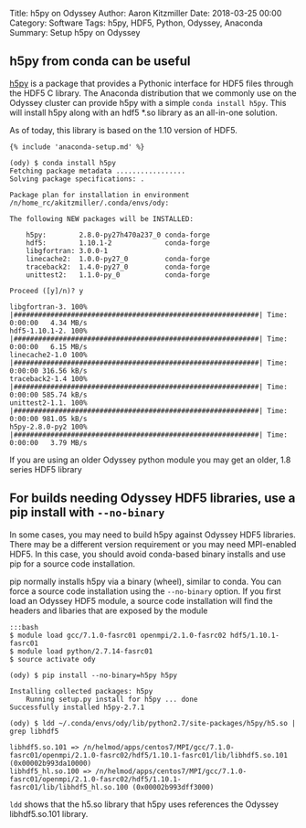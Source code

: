 Title: h5py on Odyssey
Author: Aaron Kitzmiller
Date: 2018-03-25 00:00
Category: Software
Tags: h5py, HDF5, Python, Odyssey, Anaconda
Summary: Setup h5py on Odyssey

## h5py from conda can be useful
[h5py](http://docs.h5py.org/en/latest/) is a package that provides a Pythonic interface for HDF5 files through the HDF5 C library.  The Anaconda distribution that we commonly use on the Odyssey cluster can provide h5py with a simple `conda install h5py`.  This will install h5py along with an hdf5 *.so library as an all-in-one solution.

As of today, this library is based on the 1.10 version of HDF5.

    {% include 'anaconda-setup.md' %}

    (ody) $ conda install h5py
    Fetching package metadata .................
    Solving package specifications: .

    Package plan for installation in environment /n/home_rc/akitzmiller/.conda/envs/ody:

    The following NEW packages will be INSTALLED:

        h5py:        2.8.0-py27h470a237_0 conda-forge
        hdf5:        1.10.1-2             conda-forge
        libgfortran: 3.0.0-1
        linecache2:  1.0.0-py27_0         conda-forge
        traceback2:  1.4.0-py27_0         conda-forge
        unittest2:   1.1.0-py_0           conda-forge

    Proceed ([y]/n)? y

    libgfortran-3. 100% |############################################################| Time: 0:00:00   4.34 MB/s
    hdf5-1.10.1-2. 100% |############################################################| Time: 0:00:00   6.15 MB/s
    linecache2-1.0 100% |############################################################| Time: 0:00:00 316.56 kB/s
    traceback2-1.4 100% |############################################################| Time: 0:00:00 585.74 kB/s
    unittest2-1.1. 100% |############################################################| Time: 0:00:00 981.05 kB/s
    h5py-2.8.0-py2 100% |############################################################| Time: 0:00:00   3.79 MB/s


If you are using an older Odyssey python module you may get an older, 1.8 series HDF5 library


## For builds needing Odyssey HDF5 libraries, use a pip install with `--no-binary`
In some cases, you may need to build h5py against Odyssey HDF5 libraries.  There may be a different version requirement or you may need MPI-enabled HDF5.  In this case, you should avoid conda-based binary installs and use pip for a source code installation.

pip normally installs h5py via a binary (wheel), similar to conda.  You can force a source code installation using the `--no-binary` option.  If you first load an Odyssey HDF5 module, a source code installation will find the headers and libaries that are exposed by the module

    :::bash
    $ module load gcc/7.1.0-fasrc01 openmpi/2.1.0-fasrc02 hdf5/1.10.1-fasrc01
    $ module load python/2.7.14-fasrc01
    $ source activate ody

    (ody) $ pip install --no-binary=h5py h5py

	Installing collected packages: h5py
  		Running setup.py install for h5py ... done
	Successfully installed h5py-2.7.1

	(ody) $ ldd ~/.conda/envs/ody/lib/python2.7/site-packages/h5py/h5.so | grep libhdf5

	libhdf5.so.101 => /n/helmod/apps/centos7/MPI/gcc/7.1.0-fasrc01/openmpi/2.1.0-fasrc02/hdf5/1.10.1-fasrc01/lib/libhdf5.so.101 (0x00002b993da10000)
	libhdf5_hl.so.100 => /n/helmod/apps/centos7/MPI/gcc/7.1.0-fasrc01/openmpi/2.1.0-fasrc02/hdf5/1.10.1-fasrc01/lib/libhdf5_hl.so.100 (0x00002b993dff3000)


`ldd` shows that the h5.so library that h5py uses references the Odyssey libhdf5.so.101 library.

